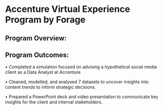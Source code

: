 # **Accenture Virtual Experience Program by Forage**

## **Program Overview:**

## **Program Outcomes:**

•	Completed a simulation focused on advising a hypothetical social media client as a Data Analyst at Accenture

•	Cleaned, modelled, and analysed 7 datasets to uncover insights into content trends to inform strategic decisions.

•	Prepared a PowerPoint deck and video presentation to communicate key insights for the client and internal stakeholders.

